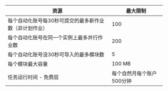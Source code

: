 资源|最大限制
---|---
每个自动化账号每30秒可提交的最多新作业数（非计划作业） |100
每个自动化账号在同一个实例上最多并行作业数 | 200
每个自动化账号没30秒可导入的最多模块数 | 5
每个模块最大容量 | 100 MB
任务运行时间 - 免费层 | 每个自然月每个账户500分钟
